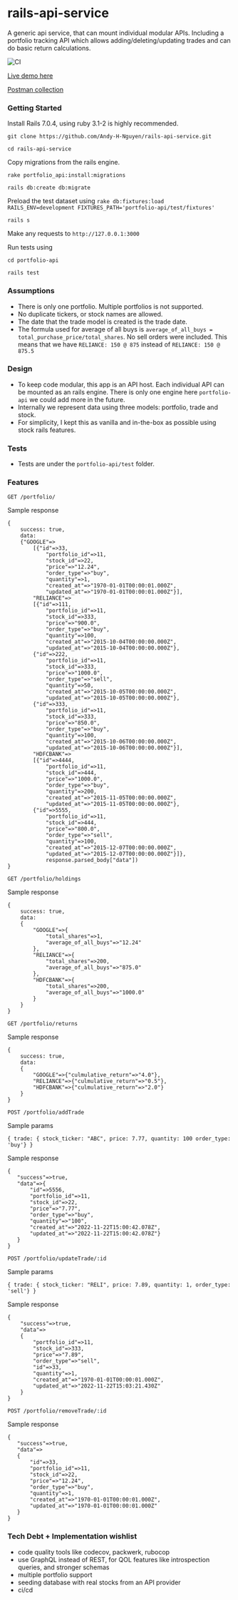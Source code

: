 # rails-api-service

A generic api service, that can mount individual modular APIs. Including a portfolio tracking API which allows adding/deleting/updating trades and can do basic return calculations.

![CI](https://github.com/Andy-H-Nguyen/rails-api-service/actions/workflows/ci.yml/badge.svg)

[Live demo here](https://rails-api-service.herokuapp.com/)

[Postman collection](https://www.getpostman.com/collections/f64c49e71e7c5b0eab96) 

### Getting Started

Install Rails 7.0.4, using ruby 3.1-2 is highly recommended.

`git clone https://github.com/Andy-H-Nguyen/rails-api-service.git`

`cd rails-api-service`

Copy migrations from the rails engine.

`rake portfolio_api:install:migrations`

`rails db:create db:migrate`

Preload the test dataset using `rake db:fixtures:load RAILS_ENV=development FIXTURES_PATH='portfolio-api/test/fixtures'`

`rails s`

Make any requests to `http://127.0.0.1:3000`

Run tests using 

`cd portfolio-api`

`rails test`

### Assumptions
- There is only one portfolio. Multiple portfolios is not supported.
- No duplicate tickers, or stock names are allowed.
- The date that the trade model is created is the trade date.
- The formula used for average of all buys is `average_of_all_buys = total_purchase_price/total_shares`. No sell orders were included. This means that we have `RELIANCE: 150 @ 875` instead of `RELIANCE: 150 @ 875.5`

### Design
- To keep code modular, this app is an API host. Each individual API can be mounted as an rails engine. There is only one engine here `portfolio-api` we could add more in the future.
- Internally we represent data using three models: portfolio, trade and stock.
- For simplicity, I kept this as vanilla and in-the-box as possible using stock rails features.

### Tests
- Tests are under the `portfolio-api/test` folder.

### Features

`GET /portfolio/`
 
 Sample response

```
{
    success: true,
    data:
    {"GOOGLE"=>
        [{"id"=>33,
            "portfolio_id"=>11,
            "stock_id"=>22,
            "price"=>"12.24",
            "order_type"=>"buy",
            "quantity"=>1,
            "created_at"=>"1970-01-01T00:00:01.000Z",
            "updated_at"=>"1970-01-01T00:00:01.000Z"}],
        "RELIANCE"=>
        [{"id"=>111,
            "portfolio_id"=>11,
            "stock_id"=>333,
            "price"=>"900.0",
            "order_type"=>"buy",
            "quantity"=>100,
            "created_at"=>"2015-10-04T00:00:00.000Z",
            "updated_at"=>"2015-10-04T00:00:00.000Z"},
        {"id"=>222,
            "portfolio_id"=>11,
            "stock_id"=>333,
            "price"=>"1000.0",
            "order_type"=>"sell",
            "quantity"=>50,
            "created_at"=>"2015-10-05T00:00:00.000Z",
            "updated_at"=>"2015-10-05T00:00:00.000Z"},
        {"id"=>333,
            "portfolio_id"=>11,
            "stock_id"=>333,
            "price"=>"850.0",
            "order_type"=>"buy",
            "quantity"=>100,
            "created_at"=>"2015-10-06T00:00:00.000Z",
            "updated_at"=>"2015-10-06T00:00:00.000Z"}],
        "HDFCBANK"=>
        [{"id"=>4444,
            "portfolio_id"=>11,
            "stock_id"=>444,
            "price"=>"1000.0",
            "order_type"=>"buy",
            "quantity"=>200,
            "created_at"=>"2015-11-05T00:00:00.000Z",
            "updated_at"=>"2015-11-05T00:00:00.000Z"},
        {"id"=>5555,
            "portfolio_id"=>11,
            "stock_id"=>444,
            "price"=>"800.0",
            "order_type"=>"sell",
            "quantity"=>100,
            "created_at"=>"2015-12-07T00:00:00.000Z",
            "updated_at"=>"2015-12-07T00:00:00.000Z"}]}, 
            response.parsed_body["data"])
}
```
 
`GET /portfolio/holdings`

Sample response

```
{
    success: true,
    data:
    {
        "GOOGLE"=>{
            "total_shares"=>1, 
            "average_of_all_buys"=>"12.24"
        }, 
        "RELIANCE"=>{
            "total_shares"=>200, 
            "average_of_all_buys"=>"875.0"
        }, 
        "HDFCBANK"=>{
            "total_shares"=>200, 
            "average_of_all_buys"=>"1000.0"
        }
    }
}
```

`GET /portfolio/returns`

Sample response

```
{
    success: true,
    data:
    {
        "GOOGLE"=>{"culmulative_return"=>"4.0"}, 
        "RELIANCE"=>{"culmulative_return"=>"0.5"}, 
        "HDFCBANK"=>{"culmulative_return"=>"2.0"}
    }
}
```

`POST /portfolio/addTrade`

Sample params

```
{ trade: { stock_ticker: "ABC", price: 7.77, quantity: 100 order_type: 'buy'} }
```

Sample response

 ```
{
    "success"=>true,
    "data"=>{
        "id"=>5556,
        "portfolio_id"=>11,
        "stock_id"=>22,
        "price"=>"7.77",
        "order_type"=>"buy",
        "quantity"=>"100",
        "created_at"=>"2022-11-22T15:00:42.078Z",
        "updated_at"=>"2022-11-22T15:00:42.078Z"}
    }
}
 ```

`POST /portfolio/updateTrade/:id`

Sample params

```
{ trade: { stock_ticker: "RELI", price: 7.89, quantity: 1, order_type: 'sell'} }
```

Sample response

```
{
    "success"=>true,
    "data"=>
    {
        "portfolio_id"=>11,
        "stock_id"=>333,
        "price"=>"7.89",
        "order_type"=>"sell",
        "id"=>33,
        "quantity"=>1,
        "created_at"=>"1970-01-01T00:00:01.000Z",
        "updated_at"=>"2022-11-22T15:03:21.430Z"
    }
}
 ```

`POST /portfolio/removeTrade/:id`

Sample response

 ```
 {
    "success"=>true,
    "data"=>
    {
        "id"=>33,
        "portfolio_id"=>11,
        "stock_id"=>22,
        "price"=>"12.24",
        "order_type"=>"buy",
        "quantity"=>1,
        "created_at"=>"1970-01-01T00:00:01.000Z",
        "updated_at"=>"1970-01-01T00:00:01.000Z"
    }
}
 ```

### Tech Debt + Implementation wishlist
- code quality tools like codecov, packwerk, rubocop
- use GraphQL instead of REST, for QOL features like introspection queries, and stronger schemas
- multiple portfolio support
- seeding database with real stocks from an API provider
- ci/cd
